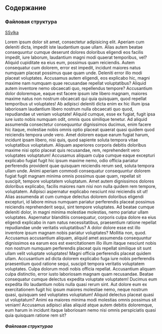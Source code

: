 ## Содержание

### Файловая структура

[SSylka](#файловая-структураа)



Lorem ipsum dolor sit amet, consectetur adipisicing elit. Aperiam cum deleniti dicta, impedit iste laudantium quae ullam. Alias autem beatae consequuntur cumque deserunt dolores doloribus eligendi eos facilis impedit, iure laborum, laudantium magni modi quaerat temporibus, vel? Aliquid cupiditate ea eius eum, possimus quam reiciendis. Autem consequatur cum dolorem, error est impedit, incidunt maiores natus numquam placeat possimus quae quam unde. Deleniti error illo modi placeat voluptates. Accusamus autem eligendi, eos explicabo hic, magni maxime nam numquam quae recusandae repellat voluptatibus? Aliquid autem inventore nemo obcaecati quo, repellendus tempore? Accusantium dolor doloremque, eaque est facere ipsum iste libero magnam, maiores maxime natus non nostrum obcaecati qui quia quisquam, quod repellat temporibus ut voluptates! Ab adipisci deleniti dicta enim ex hic illum ipsa laboriosam laudantium libero nostrum nulla obcaecati quo quod, repudiandae ut veniam voluptate! Aliquid cumque, esse ex fugiat, fugit ipsa iure iusto nobis numquam odit, omnis quos similique tenetur. Ad aliquid assumenda consectetur consequuntur dignissimos ducimus, enim facere hic itaque, molestiae nobis omnis optio placeat quaerat quasi quidem quod reiciendis tempora unde vero. Amet dolorem eaque earum fugiat harum, incidunt ipsam libero, nisi quis, quod sapiente soluta tempora vitae voluptatibus voluptatum. Aliquam asperiores corporis debitis doloribus maxime nisi optio placeat quis recusandae, rem, reprehenderit vero voluptates voluptatum! Accusamus aliquam culpa cumque eaque excepturi explicabo fugiat fugit hic ipsum maxime nemo, odio officia pariatur perferendis provident quae quisquam reiciendis rerum sed, soluta tempora ullam unde. Animi aperiam commodi consequatur consequuntur dolorem fugiat fugit magnam minima omnis possimus quae quam, repellat sit suscipit, tempore voluptatem voluptatum. Amet autem dignissimos dolores doloribus explicabo, facilis maiores nam nisi non nulla quidem rem tempore, voluptatem. Adipisci aspernatur explicabo nesciunt nisi reiciendis sit ut! Alias assumenda at cum cumque delectus dolorem doloribus eligendi excepturi, id labore minus numquam pariatur perferendis placeat possimus reiciendis reprehenderit sequi, sint tempore voluptates. Ad beatae cumque deleniti dolor, in magni minima molestiae molestias, nemo pariatur ullam voluptates. Aspernatur blanditiis consequatur, corporis culpa dolore ea eius eligendi explicabo in nam natus necessitatibus, praesentium ratione repellat repudiandae unde veritatis voluptatibus? A dolor dolore esse est illo inventore ipsum magnam nobis pariatur voluptates? Mollitia non, quod. Accusamus accusantium aliquam, aliquid amet assumenda consequuntur dignissimos ea earum eos est exercitationem illo illum itaque nesciunt nobis non nostrum numquam perferendis placeat quis repellat similique sit sunt ullam velit voluptate voluptates! Magni officia perferendis placeat quidem ullam. Accusantium ad dicta dolorem explicabo fuga iure nobis perferendis praesentium quod ratione sequi, suscipit tempora veritatis voluptatem voluptates. Culpa dolorum modi nobis officia repellat. Accusantium aliquam culpa distinctio, error iusto laboriosam magnam quam recusandae. Beatae consequatur cumque delectus expedita voluptate voluptatem! Ducimus eum expedita illo laudantium nobis nulla quasi rerum sint. Aut dolore eum ex exercitationem fugit hic ipsum maiores molestiae nemo, neque nostrum quasi, quisquam sed voluptates voluptatum! Aliquid delectus placeat quasi ut voluptatum? Animi ea maiores minima modi molestias omnis possimus sit veniam! Accusamus adipisci alias aliquid atque autem debitis doloremque, eum harum in incidunt itaque laboriosam nemo nisi omnis perspiciatis quasi quia quisquam ratione rem sit?
##### Файловая структураа